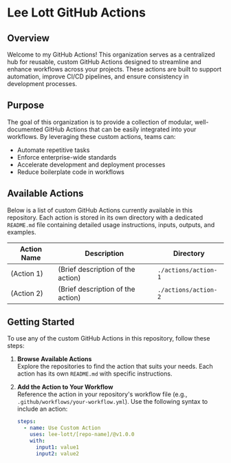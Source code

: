 # Lee Lott GitHub Actions

## Overview
Welcome to my GitHub Actions! This organization serves as a centralized hub for reusable, custom GitHub Actions designed to streamline and enhance workflows across your projects. These actions are built to support automation, improve CI/CD pipelines, and ensure consistency in development processes.

## Purpose
The goal of this organization is to provide a collection of modular, well-documented GitHub Actions that can be easily integrated into your workflows. By leveraging these custom actions, teams can:
- Automate repetitive tasks
- Enforce enterprise-wide standards
- Accelerate development and deployment processes
- Reduce boilerplate code in workflows

## Available Actions
Below is a list of custom GitHub Actions currently available in this repository. Each action is stored in its own directory with a dedicated `README.md` file containing detailed usage instructions, inputs, outputs, and examples.

| Action Name | Description | Directory |
|-------------|-------------|-----------|
| (Action 1)  | (Brief description of the action) | `./actions/action-1` |
| (Action 2)  | (Brief description of the action) | `./actions/action-2` |

## Getting Started
To use any of the custom GitHub Actions in this repository, follow these steps:

1. **Browse Available Actions**  
   Explore the repositories to find the action that suits your needs. Each action has its own `README.md` with specific instructions.

2. **Add the Action to Your Workflow**  
   Reference the action in your repository's workflow file (e.g., `.github/workflows/your-workflow.yml`). Use the following syntax to include an action:

   ```yaml
   steps:
     - name: Use Custom Action
       uses: lee-lott/[repo-name]/@v1.0.0
       with:
         input1: value1
         input2: value2
